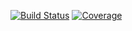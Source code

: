 [![Build Status](https://travis-ci.org/rookah/DevOps.svg?branch=master)](https://travis-ci.org/rookah/DevOps)
[![Coverage](https://codecov.io/gh/rookah/DevOps/branch/master/graph/badge.svg)](https://codecov.io/gh/rookah/DevOps)
